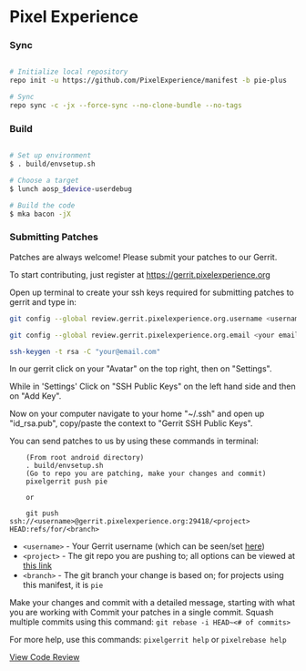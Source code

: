# Pixel Experience #

### Sync ###

```bash

# Initialize local repository
repo init -u https://github.com/PixelExperience/manifest -b pie-plus

# Sync
repo sync -c -jx --force-sync --no-clone-bundle --no-tags
```

### Build ###

```bash

# Set up environment
$ . build/envsetup.sh

# Choose a target
$ lunch aosp_$device-userdebug

# Build the code
$ mka bacon -jX
```

### Submitting Patches ###

Patches are always welcome!  Please submit your patches to our Gerrit.

To start contributing, just register at https://gerrit.pixelexperience.org

Open up terminal to create your ssh keys required for submitting patches to gerrit and type in:

```bash
git config --global review.gerrit.pixelexperience.org.username <username you registered with>

git config --global review.gerrit.pixelexperience.org.email <your email you registered with>

ssh-keygen -t rsa -C "your@email.com"
```

In our gerrit click on your "Avatar" on the top right, then on "Settings".

While in 'Settings' Click on "SSH Public Keys" on the left hand side and then on "Add Key".

Now on your computer navigate to your home "~/.ssh" and open up "id_rsa.pub", copy/paste the context to "Gerrit SSH Public Keys".

You can send patches to us by using these commands in terminal:

```
    (From root android directory)
    . build/envsetup.sh
    (Go to repo you are patching, make your changes and commit)
    pixelgerrit push pie

    or

    git push ssh://<username>@gerrit.pixelexperience.org:29418/<project> HEAD:refs/for/<branch>
```

* `<username>` - Your Gerrit username (which can be seen/set [here](https://gerrit.pixelexperience.org/#/settings/))
* `<project>` - The git repo you are pushing to; all options can be viewed at [this link](https://gerrit.pixelexperience.org/#/admin/projects/)
* `<branch>` - The git branch your change is based on; for projects using this manifest, it is `pie`

Make your changes and commit with a detailed message, starting with what you are working with
Commit your patches in a single commit. Squash multiple commits using this command: `git rebase -i HEAD~<# of commits>`

For more help, use this commands: `pixelgerrit help` or `pixelrebase help`

[View Code Review](https://gerrit.pixelexperience.org/)
